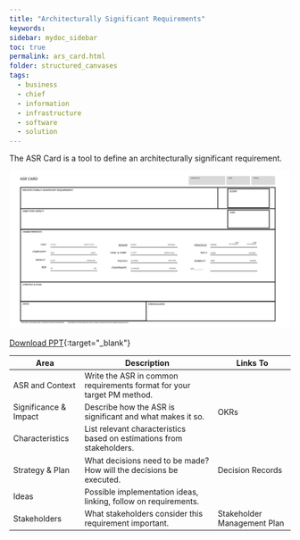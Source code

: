 ```yaml
---
title: "Architecturally Significant Requirements"
keywords: 
sidebar: mydoc_sidebar
toc: true
permalink: ars_card.html
folder: structured_canvases
tags: 
  - business
  - chief
  - information
  - infrastructure
  - software
  - solution
---
```


The ASR Card is a tool to define an architecturally significant requirement.

![image001](media/ASR_card.svg)

[Download PPT](media/ppt/asr_card.ppt){:target="_blank"}

| Area                  | Description                                                            | Links To                    |
| --------------------- | ---------------------------------------------------------------------- | --------------------------- |
| ASR and Context       | Write the ASR in common requirements format for your target PM method. |                             |
| Significance & Impact | Describe how the ASR is significant and what makes it so.              | OKRs                        |
| Characteristics       | List relevant characteristics based on estimations from stakeholders.  |                             |
| Strategy & Plan       | What decisions need to be made? How will the decisions be executed.    | Decision Records            |
| Ideas                 | Possible implementation ideas, linking, follow on requirements.        |                             |
| Stakeholders          | What stakeholders consider this requirement important.                 | Stakeholder Management Plan |